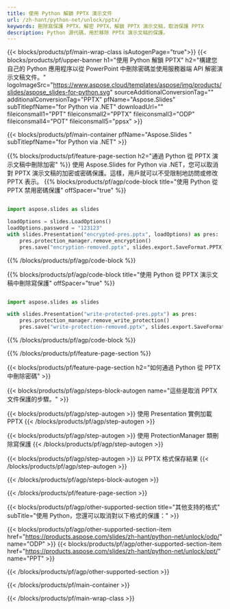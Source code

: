 ```yaml
---
title: 使用 Python 解鎖 PPTX 演示文件
url: /zh-hant/python-net/unlock/pptx/
keywords: 刪除寫保護 PPTX，解密 PPTX，解鎖 PPTX 演示文稿，取消保護 PPTX
description: Python 源代碼，用於移除 PPTX 演示文稿的保護。
---
```


{{< blocks/products/pf/main-wrap-class isAutogenPage="true">}}
{{< blocks/products/pf/upper-banner h1="使用 Python 解鎖 PPTX" h2="構建您自己的 Python 應用程序以從 PowerPoint 中刪除密碼並使用服務器端 API 解密演示文稿文件。" logoImageSrc="https://www.aspose.cloud/templates/aspose/img/products/slides/aspose_slides-for-python.svg" sourceAdditionalConversionTag="" additionalConversionTag="PPTX" pfName="Aspose.Slides" subTitlepfName="for Python via .NET" downloadUrl="" fileiconsmall1="PPT" fileiconsmall2="PPTX" fileiconsmall3="ODP" fileiconsmall4="POT" fileiconsmall5="ppsx" >}}

{{< blocks/products/pf/main-container pfName="Aspose.Slides " subTitlepfName="for Python via .NET" >}}

{{% blocks/products/pf/feature-page-section  h2="通過 Python 從 PPTX 演示文稿中刪除加密" %}}
使用 Aspose.Slides for Python via .NET，您可以取消對 PPTX 演示文稿的加密或密碼保護。這樣，用戶就可以不受限制地訪問或修改 PPTX 表示。
{{% blocks/products/pf/agp/code-block title="使用 Python 從 PPTX 禁用密碼保護" offSpacer="true" %}}

```py

import aspose.slides as slides

loadOptions = slides.LoadOptions()
loadOptions.password = "123123"
with slides.Presentation("encrypted-pres.pptx", loadOptions) as pres:
    pres.protection_manager.remove_encryption()
    pres.save("encryption-removed.pptx", slides.export.SaveFormat.PPTX)
```

{{% /blocks/products/pf/agp/code-block %}}

{{% blocks/products/pf/agp/code-block title="使用 Python 從 PPTX 演示文稿中刪除寫保護" offSpacer="true" %}}

```py

import aspose.slides as slides

with slides.Presentation("write-protected-pres.pptx") as pres:
    pres.protection_manager.remove_write_protection()
    pres.save("write-protection-removed.pptx", slides.export.SaveFormat.PPTX)

```

{{% /blocks/products/pf/agp/code-block %}}

{{% /blocks/products/pf/feature-page-section %}}

{{< blocks/products/pf/feature-page-section  h2="如何通過 Python 從 PPTX 中刪除密碼" >}}

{{< blocks/products/pf/agp/steps-block-autogen name="這些是取消 PPTX 文件保護的步驟。" >}}

{{< blocks/products/pf/agp/step-autogen >}}
使用 Presentation 實例加載 PPTX
{{< /blocks/products/pf/agp/step-autogen >}}

{{< blocks/products/pf/agp/step-autogen >}}
使用 ProtectionManager 類刪除寫保護
{{< /blocks/products/pf/agp/step-autogen >}}

{{< blocks/products/pf/agp/step-autogen >}}
以 PPTX 格式保存結果
{{< /blocks/products/pf/agp/step-autogen >}}

{{< /blocks/products/pf/agp/steps-block-autogen >}}

{{< /blocks/products/pf/feature-page-section >}}

{{< blocks/products/pf/agp/other-supported-section title="其他支持的格式" subTitle="使用 Python，您還可以取消對以下格式的保護：" >}}

{{< blocks/products/pf/agp/other-supported-section-item href="https://products.aspose.com/slides/zh-hant/python-net/unlock/odp/" name="ODP" >}}
{{< blocks/products/pf/agp/other-supported-section-item href="https://products.aspose.com/slides/zh-hant/python-net/unlock/ppt/" name="PPT" >}}


{{< /blocks/products/pf/agp/other-supported-section >}}

{{< /blocks/products/pf/main-container >}}
    
{{< /blocks/products/pf/main-wrap-class >}}